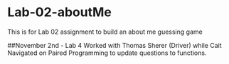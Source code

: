 # Lab-02-aboutMe
This is for Lab 02 assignment to build an about me guessing game

##November 2nd - Lab 4
Worked with Thomas Sherer (Driver) while Cait Navigated on Paired Programming to update questions to functions.
